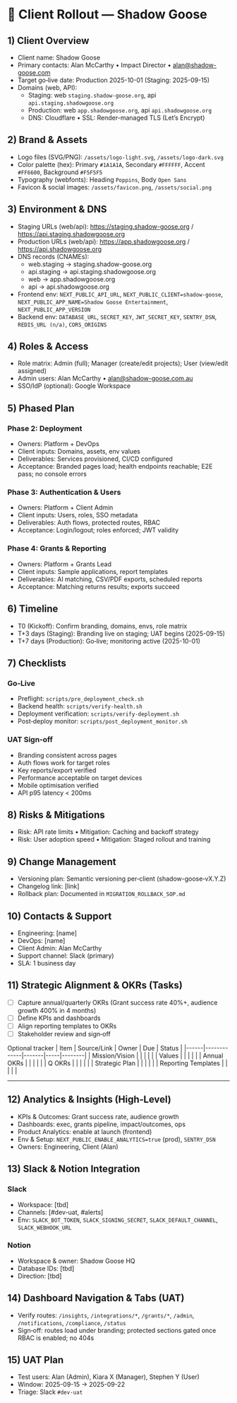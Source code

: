 # 🧭 Client Rollout — Shadow Goose

## 1) Client Overview
- Client name: Shadow Goose
- Primary contacts: Alan McCarthy • Impact Director • alan@shadow-goose.com
- Target go‑live date: Production 2025-10-01 (Staging: 2025-09-15)
- Domains (web, API):
  - Staging: web `staging.shadow-goose.org`, api `api.staging.shadowgoose.org`
  - Production: web `app.shadowgoose.org`, api `api.shadowgoose.org`
  - DNS: Cloudflare • SSL: Render-managed TLS (Let’s Encrypt)

## 2) Brand & Assets
- Logo files (SVG/PNG): `/assets/logo-light.svg`, `/assets/logo-dark.svg`
- Color palette (hex): Primary `#1A1A1A`, Secondary `#FFFFFF`, Accent `#FF6600`, Background `#F5F5F5`
- Typography (webfonts): Heading `Poppins`, Body `Open Sans`
- Favicon & social images: `/assets/favicon.png`, `/assets/social.png`

## 3) Environment & DNS
- Staging URLs (web/api): https://staging.shadow-goose.org / https://api.staging.shadowgoose.org
- Production URLs (web/api): https://app.shadowgoose.org / https://api.shadowgoose.org
- DNS records (CNAMEs):
  - web.staging → staging.shadow-goose.org
  - api.staging → api.staging.shadowgoose.org
  - web → app.shadowgoose.org
  - api → api.shadowgoose.org
- Frontend env: `NEXT_PUBLIC_API_URL`, `NEXT_PUBLIC_CLIENT=shadow-goose`, `NEXT_PUBLIC_APP_NAME=Shadow Goose Entertainment`, `NEXT_PUBLIC_APP_VERSION`
- Backend env: `DATABASE_URL`, `SECRET_KEY`, `JWT_SECRET_KEY`, `SENTRY_DSN`, `REDIS_URL (n/a)`, `CORS_ORIGINS`

## 4) Roles & Access
- Role matrix: Admin (full); Manager (create/edit projects); User (view/edit assigned)
- Admin users: Alan McCarthy • alan@shadow-goose.com.au
- SSO/IdP (optional): Google Workspace

## 5) Phased Plan
### Phase 2: Deployment
- Owners: Platform + DevOps
- Client inputs: Domains, assets, env values
- Deliverables: Services provisioned, CI/CD configured
- Acceptance: Branded pages load; health endpoints reachable; E2E pass; no console errors

### Phase 3: Authentication & Users
- Owners: Platform + Client Admin
- Client inputs: Users, roles, SSO metadata
- Deliverables: Auth flows, protected routes, RBAC
- Acceptance: Login/logout; roles enforced; JWT validity

### Phase 4: Grants & Reporting
- Owners: Platform + Grants Lead
- Client inputs: Sample applications, report templates
- Deliverables: AI matching, CSV/PDF exports, scheduled reports
- Acceptance: Matching returns results; exports succeed

## 6) Timeline
- T0 (Kickoff): Confirm branding, domains, envs, role matrix
- T+3 days (Staging): Branding live on staging; UAT begins (2025-09-15)
- T+7 days (Production): Go‑live; monitoring active (2025-10-01)

## 7) Checklists
### Go‑Live
- Preflight: `scripts/pre_deployment_check.sh`
- Backend health: `scripts/verify-health.sh`
- Deployment verification: `scripts/verify-deployment.sh`
- Post‑deploy monitor: `scripts/post_deployment_monitor.sh`

### UAT Sign‑off
- Branding consistent across pages
- Auth flows work for target roles
- Key reports/export verified
- Performance acceptable on target devices
- Mobile optimisation verified
- API p95 latency < 200ms

## 8) Risks & Mitigations
- Risk: API rate limits • Mitigation: Caching and backoff strategy
- Risk: User adoption speed • Mitigation: Staged rollout and training

## 9) Change Management
- Versioning plan: Semantic versioning per‑client (shadow-goose‑vX.Y.Z)
- Changelog link: [link]
- Rollback plan: Documented in `MIGRATION_ROLLBACK_SOP.md`

## 10) Contacts & Support
- Engineering: [name]
- DevOps: [name]
- Client Admin: Alan McCarthy
- Support channel: Slack (primary)
- SLA: 1 business day

## 11) Strategic Alignment & OKRs (Tasks)
- [ ] Capture annual/quarterly OKRs (Grant success rate 40%+, audience growth 400% in 4 months)
- [ ] Define KPIs and dashboards
- [ ] Align reporting templates to OKRs
- [ ] Stakeholder review and sign‑off

Optional tracker
| Item | Source/Link | Owner | Due | Status |
|------|-------------|-------|-----|--------|
| Mission/Vision |  |  |  |  |
| Values |  |  |  |  |
| Annual OKRs |  |  |  |  |
| Q OKRs |  |  |  |  |
| Strategic Plan |  |  |  |  |
| Reporting Templates |  |  |  |  |

---

## 12) Analytics & Insights (High‑Level)
- KPIs & Outcomes: Grant success rate, audience growth
- Dashboards: exec, grants pipeline, impact/outcomes, ops
- Product Analytics: enable at launch (frontend)
- Env & Setup: `NEXT_PUBLIC_ENABLE_ANALYTICS=true` (prod), `SENTRY_DSN`
- Owners: Engineering, Client (Alan)

## 13) Slack & Notion Integration
### Slack
- Workspace: [tbd]
- Channels: [#dev-uat, #alerts]
- Env: `SLACK_BOT_TOKEN`, `SLACK_SIGNING_SECRET`, `SLACK_DEFAULT_CHANNEL`, `SLACK_WEBHOOK_URL`

### Notion
- Workspace & owner: Shadow Goose HQ
- Database IDs: [tbd]
- Direction: [tbd]

## 14) Dashboard Navigation & Tabs (UAT)
- Verify routes: `/insights`, `/integrations/*`, `/grants/*`, `/admin`, `/notifications`, `/compliance`, `/status`
- Sign‑off: routes load under branding; protected sections gated once RBAC is enabled; no 404s

## 15) UAT Plan
- Test users: Alan (Admin), Kiara X (Manager), Stephen Y (User)
- Window: 2025-09-15 → 2025-09-22
- Triage: Slack `#dev-uat` 